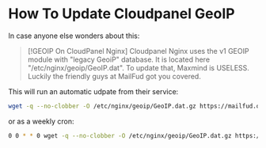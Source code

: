 # How To Update Cloudpanel GeoIP 

In case anyone else wonders about this:

> [!GEOIP On CloudPanel Nginx]
> Cloudpanel Nginx uses the v1 GEOIP module with "legacy GeoiP" database. It is located here "/etc/nginx/geoip/GeoIP.dat". To update that, Maxmind is USELESS. Luckily the friendly guys at MailFud got you covered.

This will run an automatic udpate from their service:

```bash
wget -q --no-clobber -O /etc/nginx/geoip/GeoIP.dat.gz https://mailfud.org/geoip-legacy/GeoIP.dat.gz && gunzip -f /etc/nginx/geoip/GeoIP.dat.gz
```

or as a weekly cron:
```bash
0 0 * * 0 wget -q --no-clobber -O /etc/nginx/geoip/GeoIP.dat.gz https://mailfud.org/geoip-legacy/GeoIP.dat.gz && gunzip -f /etc/nginx/geoip/GeoIP.dat.gz && systemctl restart nginx
```
